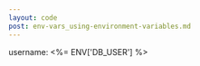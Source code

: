 ```yaml
---
layout: code
post: env-vars_using-environment-variables.md
---
```


username: &lt;%= ENV['DB&#95;USER'] %&gt;